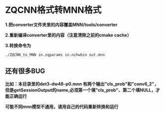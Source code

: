 # ZQCNN格式转MNN格式

**1.把converter文件夹里的内容覆盖MNN/tools/converter**

**2.重新编译converter里的内容（注意清除之前的cmake cache）**

**3.转换命令为**

	./ZQCNN_to_MNN in.zqparams in.nchwbin out.mnn

## 还有很多BUG

**比如：本目录里的det3-dw48-p0.mnn 有两个输出"cls_prob"和"conv6_2"，但是getSessionOutput的name,必须第一个填"cls_prob"、第二个填NULL，才能正确运行**

**可能不同mnn模型不通用，请用自己的代码重新转换和运行**